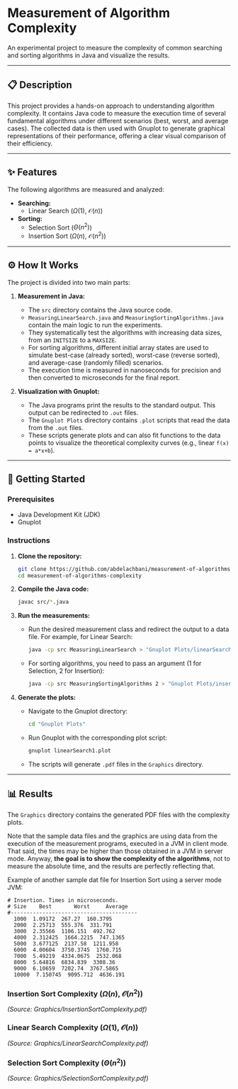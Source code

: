# Measurement of Algorithm Complexity

An experimental project to measure the complexity of common searching and sorting algorithms in Java and visualize the results.

-----

## 📋 Description

This project provides a hands-on approach to understanding algorithm complexity. It contains Java code to measure the execution time of several fundamental algorithms under different scenarios (best, worst, and average cases). The collected data is then used with Gnuplot to generate graphical representations of their performance, offering a clear visual comparison of their efficiency.

-----

## ✨ Features

The following algorithms are measured and analyzed:

* **Searching:**
    * Linear Search ($`\Omega(1)`$, $`\mathcal{O}(n)`$)
* **Sorting:**
    * Selection Sort ($`\Theta(n^2)`$)
    * Insertion Sort ($`\Omega(n)`$, $`\mathcal{O}(n^2)`$)

-----

## ⚙️ How It Works

The project is divided into two main parts:

1.  **Measurement in Java:**

    * The `src` directory contains the Java source code.
    * `MeasuringLinearSearch.java` and `MeasuringSortingAlgorithms.java` contain the main logic to run the experiments.
    * They systematically test the algorithms with increasing data sizes, from an `INITSIZE` to a `MAXSIZE`.
    * For sorting algorithms, different initial array states are used to simulate best-case (already sorted), worst-case (reverse sorted), and average-case (randomly filled) scenarios.
    * The execution time is measured in nanoseconds for precision and then converted to microseconds for the final report.

2.  **Visualization with Gnuplot:**

    * The Java programs print the results to the standard output. This output can be redirected to `.out` files.
    * The `Gnuplot Plots` directory contains `.plot` scripts that read the data from the `.out` files.
    * These scripts generate plots and can also fit functions to the data points to visualize the theoretical complexity curves (e.g., linear `f(x) = a*x+b`).

-----

## 🚀 Getting Started

### Prerequisites

* Java Development Kit (JDK)
* Gnuplot

### Instructions

1.  **Clone the repository:**

    ```sh
    git clone https://github.com/abdelachbani/measurement-of-algorithms-complexity.git
    cd measurement-of-algorithms-complexity
    ```

2.  **Compile the Java code:**

    ```sh
    javac src/*.java
    ```

3.  **Run the measurements:**

    * Run the desired measurement class and redirect the output to a data file. For example, for Linear Search:
      ```sh
      java -cp src MeasuringLinearSearch > "Gnuplot Plots/linearSearch.out"
      ```
    * For sorting algorithms, you need to pass an argument (1 for Selection, 2 for Insertion):
      ```sh
      java -cp src MeasuringSortingAlgorithms 2 > "Gnuplot Plots/insertionSort.out"
      ```

4.  **Generate the plots:**

    * Navigate to the Gnuplot directory:
      ```sh
      cd "Gnuplot Plots"
      ```
    * Run Gnuplot with the corresponding plot script:
      ```sh
      gnuplot linearSearch1.plot
      ```
    * The scripts will generate `.pdf` files in the `Graphics` directory.

-----

## 📊 Results

The `Graphics` directory contains the generated PDF files with the complexity plots.

Note that the sample data files and the graphics are using data from the execution of the measurement
programs, executed in a JVM in client mode. That said, the times may be higher than those obtained in a JVM in server mode.
Anyway, **the goal is to show the complexity of the algorithms**, not to measure the absolute time,
and the results are perfectly reflecting that.

Example of another sample dat file for Insertion Sort using a server mode JVM:

```
# Insertion. Times in microseconds.
# Size    Best       Worst     Average 
#----------------------------------------
  1000  1.09172  267.27  160.3795
  2000  2.25713  555.376  331.791
  3000  2.35566  1106.151  492.762
  4000  2.312425  1664.2215  747.1365
  5000  3.677125  2137.58  1211.958
  6000  4.00604  3750.3745  1760.715
  7000  5.49219  4334.0675  2532.068
  8000  5.64816  6834.839  3308.36
  9000  6.10659  7202.74  3767.5865
  10000  7.150745  9095.712  4636.191

```
### Insertion Sort Complexity ($`\Omega(n)`$, $`\mathcal{O}(n^2)`$)

*(Source: Graphics/InsertionSortComplexity.pdf)*

### Linear Search Complexity ($`\Omega(1)`$, $`\mathcal{O}(n)`$)

*(Source: Graphics/LinearSearchComplexity.pdf)*

### Selection Sort Complexity ($`\Theta(n^2)`$)

*(Source: Graphics/SelectionSortComplexity.pdf)*

